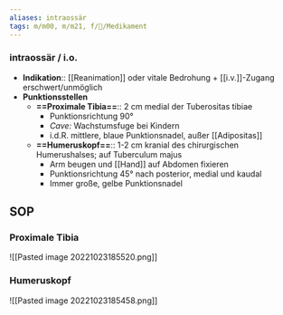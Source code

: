 ```yaml
---
aliases: intraossär
tags: m/m00, m/m21, f/💊/Medikament
---
```

### intraossär / i.o.
- **Indikation**:: [[Reanimation]] oder vitale Bedrohung + [[i.v.]]-Zugang erschwert/unmöglich
- **Punktionsstellen**
	- **==Proximale Tibia==**:: 2 cm medial der Tuberositas tibiae
		- Punktionsrichtung 90°
		- *Cave:* Wachstumsfuge bei Kindern
		- i.d.R. mittlere, blaue Punktionsnadel, außer [[Adipositas]]
	- **==Humeruskopf==**:: 1-2 cm kranial des chirurgischen Humerushalses; auf Tuberculum majus
		- Arm beugen und [[Hand]] auf Abdomen fixieren
		- Punktionsrichtung 45° nach posterior, medial und kaudal
		- Immer große, gelbe Punktionsnadel
## SOP
### Proximale Tibia
![[Pasted image 20221023185520.png]]
### Humeruskopf
![[Pasted image 20221023185458.png]]